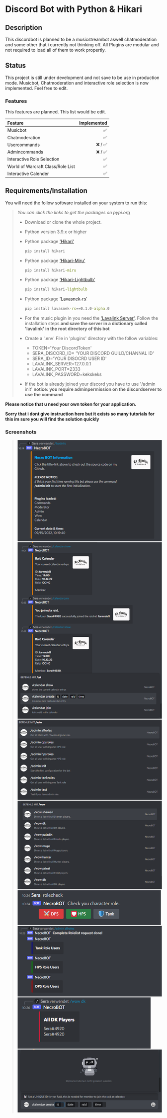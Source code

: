 # Discord Bot with Python & Hikari #

## Description ##

This discordbot is planned to be a musicstreambot aswell chatmoderation and some other that i currently not thinking off.
All Plugins are modular and not required to load all of them to work propertly.

## Status ##

This project is still under development and not save to be use in production mode.
Musicbot, Chatmoderation and interactive role selection is now implemented.
Feel free to edit.

### Features ###

This features are planned. This list would be edit.

|Feature|Implemented|
|:--------|---------:|
|Musicbot| ✅|
|Chatmoderation| ✅|
|Usercommands|❌ / ✅|
|Admincommands|❌ / ✅|
|Interactive Role Selection|✅|
|World of Warcraft Class/Role List|✅|
|Interactive Calender|✅|

## Requirements/Installation ##

You will need the follow software installed on your system to run this:

>*You can click the links to get the packages on pypi.org*
>
> - Download or clone the whole project.
> - Python version 3.9.x or higher
> - Python package ['Hikari'](https://pypi.org/project/hikari/)
>
>   ```cmd
>   pip install hikari
>   ```
>
> - Python package ['Hikari-Miru'](https://pypi.org/project/hikari-miru/)
>
>   ```cmd
>   pip install hikari-miru
>   ```
>
> - Python package ['Hikari-Lightbulb'](https://pypi.org/project/hikari-lightbulb/)
>
>   ```cmd
>   pip install hikari-lightbulb
>   ```
>
> - Python package ['Lavasnek-rs'](https://pypi.org/project/lavasnek-rs/0.1.0-alpha.0/)
>
>   ```cmd
>   pip install lavasnek-rs==0.1.0-alpha.0
>   ```
>
> - For the music plugin in you need the ['Lavalink Server'](https://dsharpplus.github.io/articles/audio/lavalink/setup.html). Follow the installation steps __and save the server in a dictionary called 'lavalink' in the root directory of this bot__
>
> - Create a '.env' File in 'plugins' directory with the follow variables:
>   - TOKEN='Your DiscordToken'
>   - SERA_DISCORD_ID= 'YOUR DISCORD GUILD/CHANNAL ID'
>   - SERA_ID='YOUR DISOCRD USER ID'
>   - LAVALINK_SERVER=127.0.0.1
>   - LAVALINK_PORT=2333
>   - LAVALINK_PASSWORD=kekskeks
>
> - If the bot is already joined your discord you have to use '/admin init' __notice: you require adminpermission on the discordserver to use the command__

**Please notice that u need your own token for your application.**

**Sorry that i dont give instruction here but it exists so many tutorials for this im sure you will find the solution quickly**

### Screenshots ###

> !['information'](image/screenshots/info.png)
> !['join raid'](image/screenshots/raid_join.png)
> !['admin commands'](image/screenshots/admin_commands.png)
> !['wow class'](image/screenshots/wow_class.png)
> !['rolecheck'](image/screenshots/rolecheck.png)
> !['rolelist'](image/screenshots/rolelist.png)
> !['dk list'](image/screenshots/dk_list.png)
> !['create raid'](image/screenshots/raid_create.png)